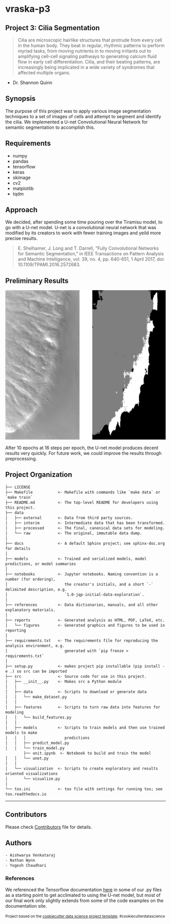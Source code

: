 vraska-p3
==============================

## Project 3: Cilia Segmentation

>Cilia are microscopic hairlike structures that protrude from every cell in the human body. They beat in regular, rhythmic patterns to perform myriad tasks, from moving nutrients in to moving irritants out to amplifying cell-cell signaling pathways to generating calcium fluid flow in early cell differentiation. Cilia, and their beating patterns, are increasingly being implicated in a wide variety of syndromes that affected multiple organs.
- Dr. Shannon Quinn

## Synopsis
The purpose of this project was to apply various image segmentation techniques to a set of images of cells and attempt to segment and identify the cilia. We implemented a U-net Convolutional Neural Network for semantic segmentation to accomplish this.

## Requirements
- numpy
- pandas
- tensorflow
- keras
- skimage
- cv2
- matplotlib
- tqdm

## Approach
We decided, after spending some time pouring over the Tiramisu model, to go with a U-net model. U-net is a convolutional neural network that was modified by its creators to work with fewer training images and yeild more precise results.


> E. Shelhamer, J. Long and T. Darrell, "Fully Convolutional Networks for Semantic Segmentation," in IEEE Transactions on Pattern Analysis and Machine Intelligence, vol. 39, no. 4, pp. 640-651, 1 April 2017, doi: 10.1109/TPAMI.2016.2572683.

## Preliminary Results
![cilia results](resources/cilia.png "Preliminary Results")

After 10 epochs at 16 steps per epoch, the U-net model produces decent results very quickly. For future work, we could improve the results through preprocessing.

Project Organization
------------

    ├── LICENSE
    ├── Makefile           <- Makefile with commands like `make data` or `make train`
    ├── README.md          <- The top-level README for developers using this project.
    ├── data
    │   ├── external       <- Data from third party sources.
    │   ├── interim        <- Intermediate data that has been transformed.
    │   ├── processed      <- The final, canonical data sets for modeling.
    │   └── raw            <- The original, immutable data dump.
    │
    ├── docs               <- A default Sphinx project; see sphinx-doc.org for details
    │
    ├── models             <- Trained and serialized models, model predictions, or model summaries
    │
    ├── notebooks          <- Jupyter notebooks. Naming convention is a number (for ordering),
    │                         the creator's initials, and a short `-` delimited description, e.g.
    │                         `1.0-jqp-initial-data-exploration`.
    │
    ├── references         <- Data dictionaries, manuals, and all other explanatory materials.
    │
    ├── reports            <- Generated analysis as HTML, PDF, LaTeX, etc.
    │   └── figures        <- Generated graphics and figures to be used in reporting
    │
    ├── requirements.txt   <- The requirements file for reproducing the analysis environment, e.g.
    │                         generated with `pip freeze > requirements.txt`
    │
    ├── setup.py           <- makes project pip installable (pip install -e .) so src can be imported
    ├── src                <- Source code for use in this project.
    │   ├── __init__.py    <- Makes src a Python module
    │   │
    │   ├── data           <- Scripts to download or generate data
    │   │   └── make_dataset.py
    │   │
    │   ├── features       <- Scripts to turn raw data into features for modeling
    │   │   └── build_features.py
    │   │
    │   ├── models         <- Scripts to train models and then use trained models to make
    │   │   │                 predictions
    │   │   ├── predict_model.py
    │   │   └── train_model.py
            ├── unit.ipynb  <- Notebook to build and train the model
    │   │   └── unet.py
    │   │
    │   └── visualization  <- Scripts to create exploratory and results oriented visualizations
    │       └── visualize.py
    │
    └── tox.ini            <- tox file with settings for running tox; see tox.readthedocs.io


--------

## Contributors
Please check [Contributors](https://github.com/dsp-uga/vraska-p3/blob/main/CONTRIBUTORS.md) file for details.

## Authors
    - Aishwarya Venkataraj
    - Nathan Wynn
    - Yogesh Chaudhari

### References
We referenced the Tensorflow documentation [here](https://www.tensorflow.org/tutorials/images/segmentation) in some of our .py files as a starting point to get acclimated to using the U-net model, but most of our final work only slightly extends from some of the code examples on the documentation site.

<p><small>Project based on the <a target="_blank" href="https://drivendata.github.io/cookiecutter-data-science/">cookiecutter data science project template</a>. #cookiecutterdatascience</small></p>
